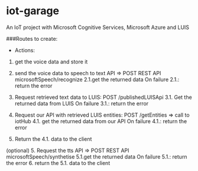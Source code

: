 # iot-garage
An IoT project with Microsoft Cognitive Services, Microsoft Azure and LUIS


###Routes to create:
- Actions:

1. get the voice data and store it
2. send the voice data to speech to text API => POST REST API microsoftSpeech/recognize
    2.1.get the returned data
    On failure 2.1.:
        return the error

3. Request retrieved text data to LUIS: POST /publishedLUISApi
    3.1. Get the returned data from LUIS
    On failure 3.1.:
        return the error

4. Request our API with retrieved LUIS entities: POST /getEntities
    => call to iotHub
    4.1. get the returned data from our API
       On failure 4.1.:
        return the error

5. Return the 4.1. data to the client

(optional) 5. Request the tts API => POST REST API microsoftSpeech/synthetise
      5.1.get the returned data
          On failure 5.1.:
              return the error
6. return the 5.1. data to the client